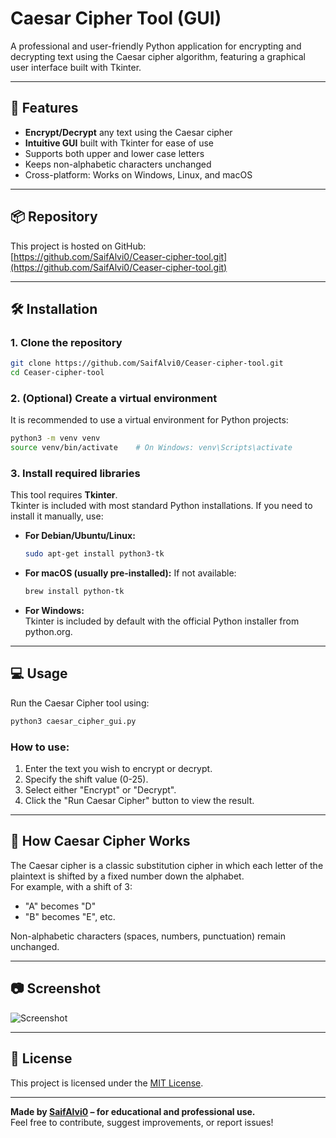 # Caesar Cipher Tool (GUI)

A professional and user-friendly Python application for encrypting and decrypting text using the Caesar cipher algorithm, featuring a graphical user interface built with Tkinter.

---

## 🚀 Features

- **Encrypt/Decrypt** any text using the Caesar cipher
- **Intuitive GUI** built with Tkinter for ease of use
- Supports both upper and lower case letters
- Keeps non-alphabetic characters unchanged
- Cross-platform: Works on Windows, Linux, and macOS

---

## 📦 Repository

This project is hosted on GitHub:  
[https://github.com/SaifAlvi0/Ceaser-cipher-tool.git](https://github.com/SaifAlvi0/Ceaser-cipher-tool.git)

---

## 🛠️ Installation

### 1. Clone the repository

```sh
git clone https://github.com/SaifAlvi0/Ceaser-cipher-tool.git
cd Ceaser-cipher-tool
```

### 2. (Optional) Create a virtual environment

It is recommended to use a virtual environment for Python projects:

```sh
python3 -m venv venv
source venv/bin/activate    # On Windows: venv\Scripts\activate
```

### 3. Install required libraries

This tool requires **Tkinter**.  
Tkinter is included with most standard Python installations. If you need to install it manually, use:

- **For Debian/Ubuntu/Linux:**
  ```sh
  sudo apt-get install python3-tk
  ```

- **For macOS (usually pre-installed):**
  If not available:
  ```sh
  brew install python-tk
  ```

- **For Windows:**  
  Tkinter is included by default with the official Python installer from python.org.

---

## 💻 Usage

Run the Caesar Cipher tool using:

```sh
python3 caesar_cipher_gui.py
```

### How to use:

1. Enter the text you wish to encrypt or decrypt.
2. Specify the shift value (0-25).
3. Select either "Encrypt" or "Decrypt".
4. Click the "Run Caesar Cipher" button to view the result.

---

## 🧩 How Caesar Cipher Works

The Caesar cipher is a classic substitution cipher in which each letter of the plaintext is shifted by a fixed number down the alphabet.  
For example, with a shift of 3:  
- "A" becomes "D"
- "B" becomes "E", etc.

Non-alphabetic characters (spaces, numbers, punctuation) remain unchanged.

---

## 📷 Screenshot

![Screenshot](screenshot.png) <!-- Add your own screenshot and replace this file if needed -->

---

## 📝 License

This project is licensed under the [MIT License](LICENSE).

---

**Made by [SaifAlvi0](https://github.com/SaifAlvi0) – for educational and professional use.**  
Feel free to contribute, suggest improvements, or report issues!

